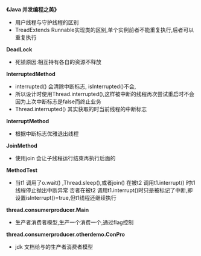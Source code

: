 **《Java 并发编程之美》**
- 用户线程与守护线程的区别
- TreadExtends Runnable实现类的区别,单个实例前者不能重复执行,后者可以重复执行

**DeadLock**
* 死锁原因:相互持有各自的资源不释放

**InterruptedMethod**
 * interrupted() 会清除中断标志, isInterrupted()不会,
 * 所以设计时使用Thread.interrupted(),这样被中断的线程再次尝试重启时不会因为上次中断标志是false而终止业务
 * Thread.interrupted() 其实获取的时当前线程的中断标志
 
 **InterruptMethod**
 
 * 根据中断标志优雅退出线程
 
 **JoinMethod**
 * 使用join 会让子线程运行结束再执行后面的
 
 **MethodTest**
 
* 当t1 调用了o.wait() ,Thread.sleep(),或者join() 在被t2 调用t1.interrupt() 时t1线程停止抛出中断异常
  否者在被t2 调用t1.interrupt()时只是被标记了中断,即设置isInterrupt()=true,但t1线程还继续执行

**thread.consumerproducer.Main**
* 生产者消费者模型,生产一个消费一个,通过flag控制

**thread.consumerproducer.otherdemo.ConPro**
- jdk 文档给与的生产者消费者模型
